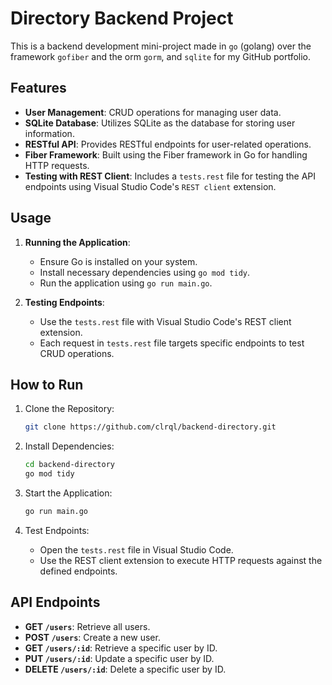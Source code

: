 # Directory Backend Project

This is a backend development mini-project made in `go` (golang) over the framework `gofiber` and the orm `gorm`, and `sqlite` for my GitHub portfolio.

## Features

- **User Management**: CRUD operations for managing user data.
- **SQLite Database**: Utilizes SQLite as the database for storing user information.
- **RESTful API**: Provides RESTful endpoints for user-related operations.
- **Fiber Framework**: Built using the Fiber framework in Go for handling HTTP requests.
- **Testing with REST Client**: Includes a `tests.rest` file for testing the API endpoints using Visual Studio Code's `REST client` extension.

## Usage

1. **Running the Application**:
    - Ensure Go is installed on your system.
    - Install necessary dependencies using `go mod tidy`.
    - Run the application using `go run main.go`.

2. **Testing Endpoints**:
    - Use the `tests.rest` file with Visual Studio Code's REST client extension.
    - Each request in `tests.rest` file targets specific endpoints to test CRUD operations.

## How to Run

1. Clone the Repository:
    ```bash
    git clone https://github.com/clrql/backend-directory.git
    ```

2. Install Dependencies:
    ```bash
    cd backend-directory
    go mod tidy
    ```

3. Start the Application:
    ```bash
    go run main.go
    ```

4. Test Endpoints:
    - Open the `tests.rest` file in Visual Studio Code.
    - Use the REST client extension to execute HTTP requests against the defined endpoints.

## API Endpoints

- **GET `/users`**: Retrieve all users.
- **POST `/users`**: Create a new user.
- **GET `/users/:id`**: Retrieve a specific user by ID.
- **PUT `/users/:id`**: Update a specific user by ID.
- **DELETE `/users/:id`**: Delete a specific user by ID.